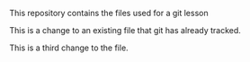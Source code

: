 This repository contains the files used for a git lesson

This is a change to an existing file that git has already tracked.

This is a third change to the file.